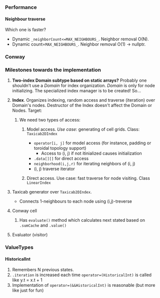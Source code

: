 ### Performance ###
#### Neighbour traverse ####
Which one is faster?
* Dynamic ```_neighborCount<=MAX_NEIGHBOURS_```. Neighbor removal O(N).
* Dynamic count=```MAX_NEIGHBOURS_```. Neighbor removal O(1) -> nullptr.

### Conway ###
### Milestones towards the implementation ###
1. **Two-index Domain subtype based on static arrays?** Probably one shouldn't use a *Domain* for index organization. *Domain* is only for node initializing. The specialized index manager is to be created! So...

2. **Index**. Organizes indexing, random access and traverse (iteration) over Domain's nodes. Destructor of the Index doesn't affect the Domain or Nodes. Target:
   1. We need two types of access:
      1. Model access. *Use case*: generating of cell grids. Class: ```Taxicab2DIndex```
         * ```operator[i, j]``` for model access (for instance, padding or toroidal topology support)
           * Access to (i, j) if not itinialized causes initialization
         * ```.data[][]``` for direct access
         * ```neighborhood(i,j,r)``` for iterating neighbors of (i, j) 
         * (i, j) traverse iterator

      2. Direct access. Use case: fast traverse for node visiting. Class ```LinearIndex```

3. Taxicab generator over ```Taxicab2DIndex```. 
   * Connects 1-neighbours to each node using (i,j)-treverse 

4. Conway cell
   1. Has ```evaluate()``` method which calculates next stated based on ```.sumCache``` and ```.value()```

5. Evaluator (visitor)


### ValueTypes ###
#### HistoricalInt ####
1. Remembers N previous states.
2. ```.iteration``` is increased each time ```operator=(HistoricalInt)``` is called like y.t = x.t + 1
3. Implementation of ```operator=(&&HistoricalInt)``` is reasonable (but more like just for fun)
